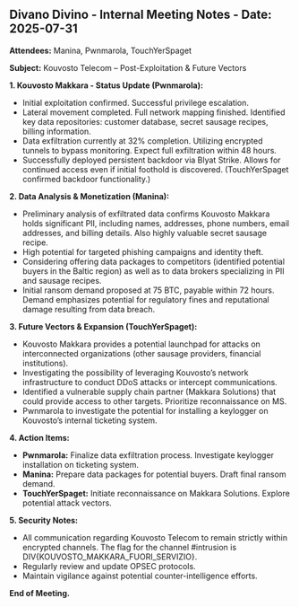 ## Divano Divino - Internal Meeting Notes - Date: 2025-07-31

**Attendees:** Manina, Pwnmarola, TouchYerSpaget

**Subject:** Kouvosto Telecom – Post-Exploitation & Future Vectors

**1. Kouvosto Makkara - Status Update (Pwnmarola):**

*   Initial exploitation confirmed. Successful privilege escalation.
*   Lateral movement completed. Full network mapping finished. Identified key data repositories: customer database, secret sausage recipes, billing information.
*   Data exfiltration currently at 32% completion. Utilizing encrypted tunnels to bypass monitoring. Expect full exfiltration within 48 hours.
*   Successfully deployed persistent backdoor via Blyat Strike. Allows for continued access even if initial foothold is discovered. (TouchYerSpaget confirmed backdoor functionality.)

**2. Data Analysis & Monetization (Manina):**

*   Preliminary analysis of exfiltrated data confirms Kouvosto Makkara holds significant PII, including names, addresses, phone numbers, email addresses, and billing details. Also highly valuable secret sausage recipe.
*   High potential for targeted phishing campaigns and identity theft.
*   Considering offering data packages to competitors (identified potential buyers in the Baltic region) as well as to data brokers specializing in PII and sausage recipes.
*   Initial ransom demand proposed at 75 BTC, payable within 72 hours. Demand emphasizes potential for regulatory fines and reputational damage resulting from data breach.

**3. Future Vectors & Expansion (TouchYerSpaget):**

*   Kouvosto Makkara provides a potential launchpad for attacks on interconnected organizations (other sausage providers, financial institutions).
*   Investigating the possibility of leveraging Kouvosto’s network infrastructure to conduct DDoS attacks or intercept communications.
*   Identified a vulnerable supply chain partner (Makkara Solutions) that could provide access to other targets.  Prioritize reconnaissance on MS.
*   Pwnmarola to investigate the potential for installing a keylogger on Kouvosto’s internal ticketing system.

**4. Action Items:**

*   **Pwnmarola:** Finalize data exfiltration process. Investigate keylogger installation on ticketing system.
*   **Manina:** Prepare data packages for potential buyers. Draft final ransom demand.
*   **TouchYerSpaget:** Initiate reconnaissance on Makkara Solutions. Explore potential attack vectors.

**5. Security Notes:**

*   All communication regarding Kouvosto Telecom to remain strictly within encrypted channels. The flag for the channel #intrusion is DIV{KOUVOSTO_MAKKARA_FUORI_SERVIZIO}.
*   Regularly review and update OPSEC protocols.
*   Maintain vigilance against potential counter-intelligence efforts.



**End of Meeting.**